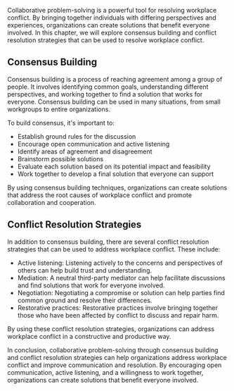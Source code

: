 
Collaborative problem-solving is a powerful tool for resolving workplace conflict. By bringing together individuals with differing perspectives and experiences, organizations can create solutions that benefit everyone involved. In this chapter, we will explore consensus building and conflict resolution strategies that can be used to resolve workplace conflict.

Consensus Building
------------------

Consensus building is a process of reaching agreement among a group of people. It involves identifying common goals, understanding different perspectives, and working together to find a solution that works for everyone. Consensus building can be used in many situations, from small workgroups to entire organizations.

To build consensus, it's important to:

* Establish ground rules for the discussion
* Encourage open communication and active listening
* Identify areas of agreement and disagreement
* Brainstorm possible solutions
* Evaluate each solution based on its potential impact and feasibility
* Work together to develop a final solution that everyone can support

By using consensus building techniques, organizations can create solutions that address the root causes of workplace conflict and promote collaboration and cooperation.

Conflict Resolution Strategies
------------------------------

In addition to consensus building, there are several conflict resolution strategies that can be used to address workplace conflict. These include:

* Active listening: Listening actively to the concerns and perspectives of others can help build trust and understanding.
* Mediation: A neutral third-party mediator can help facilitate discussions and find solutions that work for everyone involved.
* Negotiation: Negotiating a compromise or solution can help parties find common ground and resolve their differences.
* Restorative practices: Restorative practices involve bringing together those who have been affected by conflict to discuss and repair harm.

By using these conflict resolution strategies, organizations can address workplace conflict in a constructive and productive way.

In conclusion, collaborative problem-solving through consensus building and conflict resolution strategies can help organizations address workplace conflict and improve communication and resolution. By encouraging open communication, active listening, and a willingness to work together, organizations can create solutions that benefit everyone involved.
